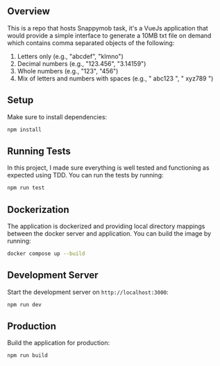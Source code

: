 ## Overview

This is a repo that hosts Snappymob task, it's a VueJs application that would provide a simple interface to generate a
10MB txt file on demand which contains comma separated objects of the following:

1. Letters only (e.g., "abcdef", "klmno")
2. Decimal numbers (e.g., "123.456", "3.14159")
3. Whole numbers (e.g., "123", "456")
4. Mix of letters and numbers with spaces (e.g., "   abc123   ", "  xyz789 ")

## Setup

Make sure to install dependencies:

```bash
npm install
```

## Running Tests

In this project, I made sure everything is well tested and functioning as expected using TDD. You can run the tests by
running:

```bash
npm run test
```

## Dockerization

The application is dockerized and providing local directory mappings between the docker server and application. You can build the image by running:

```bash
docker compose up --build
```

## Development Server

Start the development server on `http://localhost:3000`:

```bash
npm run dev
```

## Production

Build the application for production:

```bash
npm run build
```